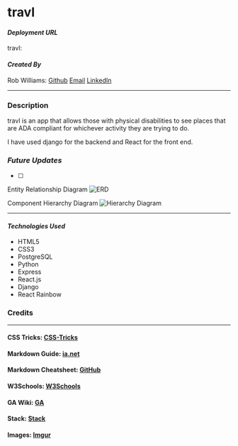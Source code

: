 # travl

#### **_Deployment URL_**

travl: 

#### **_Created By_**


Rob Williams: [Github](https://github.com/RobWilliams0615)
[Email](robwilliams0221@gmail.com) [LinkedIn](https://www.linkedin.com/in/robmwilliamsiii/)


---

### **Description**

travl is an app that allows those with physical disabilities to see places that are ADA compliant for whichever activity they are trying to do.

I have used django for the backend and React for the front end.

### **_*Future Updates*_**

- [ ] 

Entity Relationship Diagram ![ERD](https://whimsical.com/travl-5BxZXdPreFZx4dhiZU7yhd)

Component Hierarchy Diagram ![Hierarchy Diagram](https://i.imgur.com/bA2yW3J.png)

---

#### **_Technologies Used_**

- HTML5
- CSS3
- PostgreSQL
- Python
- Express
- React.js
- Django
- React Rainbow

### **Credits**

---

#### CSS Tricks: [CSS-Tricks](https://css-tricks.com/snippets/css/complete-guide-grid)

#### Markdown Guide: [ia.net](https://ia.net/writer/support/general/markdown-guide)

#### Markdown Cheatsheet: [GitHub](https://guides.github.com/pdfs/markdown-cheatsheet-online.pdf)

#### W3Schools: [W3Schools](https://www.w3schools.com/)

#### GA Wiki: [GA](https://github.com/SEI-R-11-8/class_wiki)

#### Stack: [Stack](https://stackoverflow.com/)

#### Images: [Imgur](https://imgur.com/)
